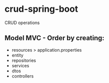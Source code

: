 # crud-spring-boot
CRUD operations

## Model MVC - Order by creating:
- resources > application.properties
- entity
- repositories
- services
- dtos
- controllers
